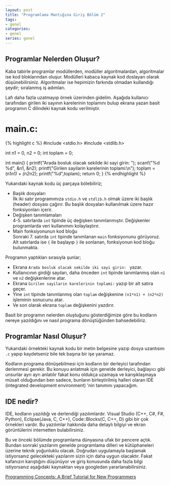 ```yaml
---
layout: post
title: "Programlama Mantığına Giriş Bölüm 2"
tags:
- genel
categories:
- genel
series: genel
---
```


Programlar Nelerden Oluşur?
---------------------------
Kaba tabirle programlar modüllerden, modüller algoritmalardan, algoritmalar ise kod bloklarından oluşur. Modülleri kabaca kaynak kod doslayarı olarak düşünebilirsiniz. Algoritmalar ise hepimizin farkında olmadan kullandığı şeydir; sıralanmış iş adımları.

Lafı daha fazla uzatmayıp örnek üzerinden gidelim. Aşağıda kullanıcı tarafından girilen iki sayının karelerinin toplamını bulup ekrana yazan basit programın C dilindeki kaynak kodu verilmiştir.

# main.c:
{% highlight c %}
#include <stdio.h>
#include <stdlib.h>

int n1 = 0, n2 = 0;
int toplam = 0;

int main()
{
	printf("Arada bosluk olacak sekilde iki sayi girin: ");
	scanf("%d %d", &n1, &n2);
	printf("Girilen sayilarin karelerinin toplami:\n");
	toplam = (n1*n1) + (n2*n2);
	printf("%d",toplam);
	return 0;
}
{% endhighlight %}

Yukarıdaki kaynak kodu üç parçaya bölebiliriz;  

- Başlık dosyaları  
	İlk iki satır programımıza `stdio.h` ve `stdlib.h` olmak üzere iki başlık (header) dosyası çağırır. Bu başlık dosyaları kullanılmak üzere hazır fonksiyonları içerir.  
- Değişken tanımlamaları  
	4-5. satırlarda `int` tipinde üç değişken tanımlanmıştır. Değişkenler programlarda veri kullanımını kolaylaştırır.
- Main fonksiyonunun kod bloğu  
	Sonraki 7. satırda  `int` tipinde tanımlanan `main` fonksiyonunu görüyoruz.  Alt satırlarda ise `{` ile başlayıp `}` ile sonlanan, fonksiyonun kod bloğu bulunmakta.  

Programın yaptıkları sırasıyla şunlar;  

- Ekrana `Arada bosluk olacak sekilde iki sayi girin: ` yazar.  
- Kullanıcının girdiği sayıları, daha önceden `int` tipinde tanımlanmış olan `n1` ve `n2` değişkenlerine atar.  
- Ekrana `Girilen sayilarin karelerinin toplami:` yazıp bir alt satıra geçer.  
- Yine `int` tipinde tanımlanmış olan `toplam` değişkenine `(n1*n1) + (n2*n2)` işleminin sonucunu atar.  
- Ve son olarak ekrana `toplam` değişkenini yazdırır.  

Basit bir programın nelerden oluştuğunu gösterdiğimize göre bu kodların nereye yazıldığını ve nasıl programa dönüştüğünden bahsedebiliriz.  

Programlar Nasıl Oluşur?
------------------------

Yukarıdaki örnekteki kaynak kodu bir metin belgesine yazıp dosya uzantısını `.c` yapıp kaydetseniz bile tek başına bir işe yaramaz.  

Kodların programa dönüşebilmesi için kodların bir derleyici tarafından derlenmesi gerekir. Bu konuyu anlatmak için genelde derleyici, bağlayıcı gibi unsurlar ayrı ayrı anlatılır fakat konu oldukça uzamaya ve karışıklaşmaya müsait olduğundan ben sadece, bunların birleştirilmiş halleri olaran IDE (integrated development environment) 'nin tanımını yapacağım.  

IDE nedir?
----------

IDE, kodların yazıldığı ve derlendiği yazılımlardır. Visual Studio (C++, C#, F#, Python), Eclipse(Java, C, C++), Code::Blocks(C, C++, D) gibi bir çok örnekleri vardır. Bu yazılımlar hakkında daha detaylı bilgiyi ve ekran görüntülerini internetten bulabilirsiniz.  

Bu ve önceki bölümde programlama dünyasına ufak bir pencere açtık. Bundan sonraki yazılarım genelde programlama dilleri ve kütüphaneleri üzerine teknik yoğunluklu olacak. Doğrudan uygulamayla başlamak istiyorsanız gelecekteki yazılarım sizin için daha uygun olacaktır. Fakat kafanızın karıştığını düşünüyor ve giriş konusunda daha fazla bilgi istiyorsanız aşağıdaki kaynaktan veya googledan yararlanabilirsiniz.  

[Programming Concepts: A Brief Tutorial for New Programmers][Kaynak]

[Kaynak]: http://holowczak.com/programming-concepts-tutorial-programmers/

